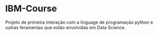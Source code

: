 # IBM-Course
Projeto de primeira interação com a linguage de programação python e outras feramentas que estão envolvidas em Data Science.
